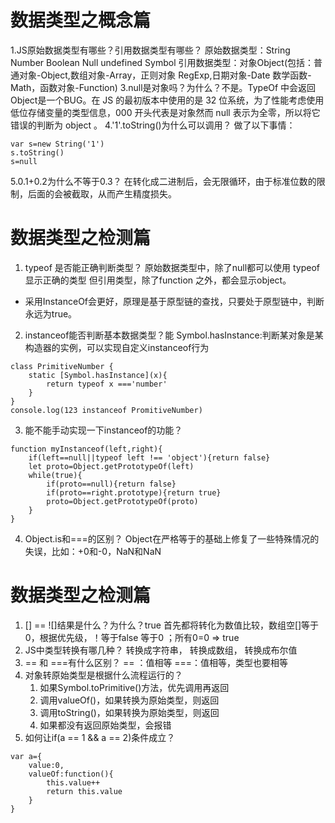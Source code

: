 # 数据类型之概念篇
1.JS原始数据类型有哪些？引用数据类型有哪些？
原始数据类型：String Number Boolean Null undefined Symbol
引用数据类型：对象Object(包括：普通对象-Object,数组对象-Array，正则对象 RegExp,日期对象-Date 数学函数-Math，函数对象-Function)
3.null是对象吗？为什么？不是。TypeOf 中会返回Object是一个BUG。在 JS 的最初版本中使用的是 32 位系统，为了性能考虑使用低位存储变量的类型信息，000 开头代表是对象然而 null 表示为全零，所以将它错误的判断为 object 。
4.'1'.toString()为什么可以调用？
做了以下事情：
```
var s=new String('1')
s.toString()
s=null
```
5.0.1+0.2为什么不等于0.3？
在转化成二进制后，会无限循环，由于标准位数的限制，后面的会被截取，从而产生精度损失。

# 数据类型之检测篇
1. typeof 是否能正确判断类型？
原始数据类型中，除了null都可以使用 typeof 显示正确的类型
但引用类型，除了function 之外，都会显示object。
- 采用InstanceOf会更好，原理是基于原型链的查找，只要处于原型链中，判断永远为true。
2. instanceof能否判断基本数据类型？能
Symbol.hasInstance:判断某对象是某构造器的实例，可以实现自定义instanceof行为
```
class PrimitiveNumber {
    static [Symbol.hasInstance](x){
        return typeof x ==='number'
    }
}
console.log(123 instanceof PromitiveNumber)
```
3. 能不能手动实现一下instanceof的功能？
```
function myInstanceof(left,right){
    if(left==null||typeof left !== 'object'){return false}
    let proto=Object.getPrototypeOf(left)
    while(true){
        if(proto==null){return false}
        if(proto==right.prototype){return true}
        proto=Object.getPrototypeOf(proto)
    }
}
```
4. Object.is和===的区别？
Object在严格等于的基础上修复了一些特殊情况的失误，比如：+0和-0，NaN和NaN

# 数据类型之检测篇
1. [] == ![]结果是什么？为什么？true
首先都将转化为数值比较，数组空[]等于0，根据优先级，！等于false 等于0 ；所有0=0 => true
2. JS中类型转换有哪几种？
转换成字符串，
转换成数组，
转换成布尔值
3. == 和 ===有什么区别？
== ：值相等
===：值相等，类型也要相等
4. 对象转原始类型是根据什么流程运行的？
    1. 如果Symbol.toPrimitive()方法，优先调用再返回
    2. 调用valueOf()，如果转换为原始类型，则返回
    3. 调用toString()，如果转换为原始类型，则返回
    4. 如果都没有返回原始类型，会报错
5. 如何让if(a == 1 && a == 2)条件成立？
```
var a={
    value:0,
    valueOf:function(){
        this.value++
        return this.value
    }
}
```